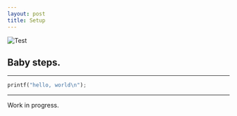 ```yaml
---
layout: post
title: Setup
---
```


![Test](http://www.annaatkinson.ca/wp-content/uploads/sites/2/2020/06/photographer-web-design-workspace-art-and-design-preview-300x200.jpg)



## Baby steps.

***
```python
printf("hello, world\n");
```

***

Work in progress.
